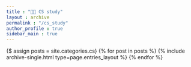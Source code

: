 ```yaml
---
title : "👨‍🏫 CS study"
layout : archive
permalink : "/cs_study"
author_profile : true
sidebar_main : true
---
```


{$ assign posts = site.categories.cs}
{% for post in posts %} {% include archive-single.html type=page.entries_layout %} {% endfor %}
